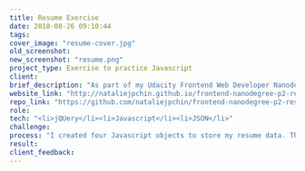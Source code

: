 ```yaml
---
title: Resume Exercise
date: 2018-08-26 09:10:44
tags:
cover_image: "resume-cover.jpg"
old_screenshot:
new_screenshot: "resume.png"
project_type: Exercise to practice Javascript 
client:
brief_description: "As part of my Udacity Frontend Web Developer Nanodegree course, I was required to create an interactive online resume." 
website_link: "http://nataliejpchin.github.io/frontend-nanodegree-p2-resume/ "
repo_link: "https://github.com/nataliejpchin/frontend-nanodegree-p2-resume "
role:
tech: "<li>jQUery</li><li>Javascript</li><li>JSON</li>"
challenge:
process: "I created four Javascript objects to store my resume data. Then I wrote Javascript code to build loops and created functions to dynamically modify the DOM to display the information. I also called the Google Maps API to show a map of my location with a marker that can be clicked on to show additional information."
result:
client_feedback:
---
```

